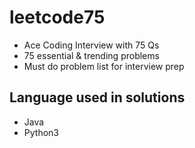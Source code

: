 # leetcode75
- Ace Coding Interview with 75 Qs
- 75 essential & trending problems
- Must do problem list for interview prep

## Language used in solutions
- Java
- Python3
